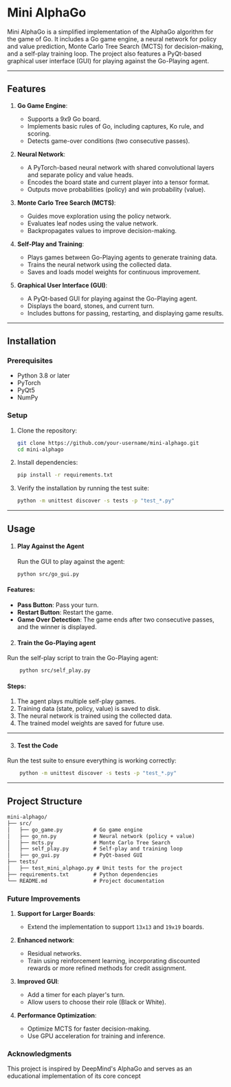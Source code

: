 # Mini AlphaGo

Mini AlphaGo is a simplified implementation of the AlphaGo algorithm for the game of Go. It includes a Go game engine, a neural network for policy and value prediction, Monte Carlo Tree Search (MCTS) for decision-making, and a self-play training loop. The project also features a PyQt-based graphical user interface (GUI) for playing against the Go-Playing agent.

---

## Features

1. **Go Game Engine**:
   - Supports a 9x9 Go board.
   - Implements basic rules of Go, including captures, Ko rule, and scoring.
   - Detects game-over conditions (two consecutive passes).

2. **Neural Network**:
   - A PyTorch-based neural network with shared convolutional layers and separate policy and value heads.
   - Encodes the board state and current player into a tensor format.
   - Outputs move probabilities (policy) and win probability (value).

3. **Monte Carlo Tree Search (MCTS)**:
   - Guides move exploration using the policy network.
   - Evaluates leaf nodes using the value network.
   - Backpropagates values to improve decision-making.

4. **Self-Play and Training**:
   - Plays games between Go-Playing agents to generate training data.
   - Trains the neural network using the collected data.
   - Saves and loads model weights for continuous improvement.

5. **Graphical User Interface (GUI)**:
   - A PyQt-based GUI for playing against the Go-Playing agent.
   - Displays the board, stones, and current turn.
   - Includes buttons for passing, restarting, and displaying game results.

---

## Installation

### Prerequisites
- Python 3.8 or later
- PyTorch
- PyQt5
- NumPy

### Setup
1. Clone the repository:
   ```bash
   git clone https://github.com/your-username/mini-alphago.git
   cd mini-alphago 
   ```

2. Install dependencies:
   ```bash
   pip install -r requirements.txt
   ```

3. Verify the installation by running the test suite:
   ```bash
   python -m unittest discover -s tests -p "test_*.py"
   ```
---
## Usage
1. ####  Play Against the Agent
    Run the GUI to play against the agent:
    ```bash
    python src/go_gui.py
    ```

#### Features:
- **Pass Button**: Pass your turn.
- **Restart Button**: Restart the game.
- **Game Over Detection**: The game ends after two consecutive passes, and the winner is displayed.

2. #### Train the Go-Playing agent
Run the self-play script to train the Go-Playing agent:
```bash
    python src/self_play.py
```

#### Steps:
1. The agent plays multiple self-play games.
2. Training data (state, policy, value) is saved to disk.
3. The neural network is trained using the collected data.
4. The trained model weights are saved for future use.

---

3. ####  Test the Code
Run the test suite to ensure everything is working correctly:

```bash
    python -m unittest discover -s tests -p "test_*.py"
```

---



## Project Structure

```markdown
mini-alphago/
├── src/
│   ├── go_game.py          # Go game engine
│   ├── go_nn.py            # Neural network (policy + value)
│   ├── mcts.py             # Monte Carlo Tree Search
│   ├── self_play.py        # Self-play and training loop
│   ├── go_gui.py           # PyQt-based GUI
├── tests/
│   ├── test_mini_alphago.py # Unit tests for the project
├── requirements.txt        # Python dependencies
└── README.md               # Project documentation
```
### Future Improvements
1. **Support for Larger Boards**:

    - Extend the implementation to support `13x13` and `19x19` boards.
2. **Enhanced network**:
    - Residual networks.
    - Train using reinforcement learning, incorporating discounted rewards or more refined methods for  credit assignment.
3. **Improved GUI**:

    - Add a timer for each player's turn.
    - Allow users to choose their role (Black or White).
4. **Performance Optimization**:
    - Optimize MCTS for faster decision-making.
    - Use GPU acceleration for training and inference.


### Acknowledgments
This project is inspired by DeepMind's AlphaGo and serves as an educational implementation of its core concept